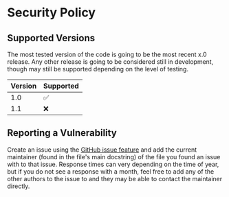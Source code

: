 # Security Policy

## Supported Versions

The most tested version of the code is going to be the most recent x.0 release. Any other release is going to be
considered still in development, though may still be supported depending on the level of testing.

| Version | Supported          |
| ------- | ------------------ |
| 1.0     | :white_check_mark: |
| 1.1     | :x:                |

## Reporting a Vulnerability

Create an issue using the [GitHub issue feature](https://github.com/RIT-MDRC/MDRCBot/issues) and add the current 
maintainer (found in the file's main docstring) of the file you found an issue with to that issue. Response times can
very depending on the time of year, but if you do not see a response with a month, feel free to add any of the other
authors to the issue to and they may be able to contact the maintainer directly.
